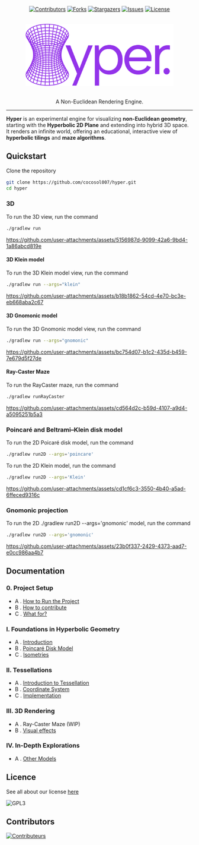 <a id="readme-top"></a>

<div align="center">

[![Contributors][contributors-shield]][contributors-url]
[![Forks][forks-shield]][forks-url]
[![Stargazers][stars-shield]][stars-url]
[![Issues][issues-shield]][issues-url]
[![License][license-shield]][license-url]

</div>

<!-- PROJECT LOGO -->
<br />
<div align="center">
  <img src="docs/logo.svg" width="400">
  <p align="center">
    <br />
    A Non-Euclidean Rendering Engine.
  </p>
</div>

---

**Hyper** is an experimental engine for visualizing **non-Euclidean geometry**, starting with the **Hyperbolic 2D Plane** and extending into hybrid 3D space. It renders an infinite world, offering an educational, interactive view of **hyperbolic tilings** and **maze algorithms**.

## Quickstart

Clone the repository

```bash
git clone https://github.com/cocosol007/hyper.git
cd hyper
```

### 3D

To run the 3D view, run the command

```bash
./gradlew run
```

https://github.com/user-attachments/assets/5156987d-9099-42a6-9bd4-1a86abcd819e

#### 3D Klein model

To run the 3D Klein model view, run the command

```bash
./gradlew run --args="klein"
```

https://github.com/user-attachments/assets/b18b1862-54cd-4e70-bc3e-eb668aba2c67

#### 3D Gnomonic model

To run the 3D Gnomonic model view, run the command

```bash
./gradlew run --args="gnomonic"
```

https://github.com/user-attachments/assets/bc754d07-b1c2-435d-b459-7e679d5f27de

#### Ray-Caster Maze

To run the RayCaster maze, run the command

```bash
./gradlew runRayCaster
```

https://github.com/user-attachments/assets/cd564d2c-b59d-4107-a9d4-a5095251b5a3

### Poincaré and Beltrami–Klein disk model

To run the 2D Poicaré disk model, run the command

```bash
./gradlew run2D --args='poincare'
```

To run the 2D Klein model, run the command

```bash
./gradlew run2D --args='Klein'
```

https://github.com/user-attachments/assets/cd1cf6c3-3550-4b40-a5ad-6ffeced9316c

### Gnomonic projection

To run the 2D ./gradlew run2D --args='gnomonic'
model, run the command

```bash
./gradlew run2D --args='gnomonic'
```

https://github.com/user-attachments/assets/23b0f337-2429-4373-aad7-e0cc986aa4b7

## Documentation

### 0. Project Setup

- A . [How to Run the Project](docs/running-the-project.md)
- B . [How to contribute](.github/CONTRIBUTING.md)
- C . [What for?](docs/what_for.md)

### I. Foundations in Hyperbolic Geometry

- A . [Introduction](docs/I/introduction.md)
- B . [Poincaré Disk Model](docs/I/basic-mathematics-in-the-poincare-disk-model.md)
- C . [Isometries](docs/I/isometries.md)

### II. Tessellations

- A . [Introduction to Tessellation](docs/II/introduction_to_tesslation.md)
- B . [Coordinate System](docs/II/coordinates_system.md)
- C . [Implementation](docs/II/implementation.md)

### III. 3D Rendering

- A . Ray-Caster Maze (WIP)
- B . [Visual effects](docs/III/3d-effects.md)

### IV. In-Depth Explorations

- A . [Other Models](docs/IV/other_models.md)

## Licence

See all about our license [here](/LICENCE)

![GPL3](https://upload.wikimedia.org/wikipedia/commons/c/cb/GPLv3_Logo_filled.png)

## Contributors

[![Contributeurs](https://contrib.rocks/image?repo=cocosol007/hyper)](https://github.com/cocosol007/hyper/graphs/contributors)

[contributors-shield]: https://img.shields.io/github/contributors/cocosol007/hyper.svg?style=for-the-badge
[contributors-url]: https://github.com/cocosol007/hyper/graphs/contributors
[forks-shield]: https://img.shields.io/github/forks/cocosol007/hyper.svg?style=for-the-badge
[forks-url]: https://github.com/cocosol007/hyper/network/members
[stars-shield]: https://img.shields.io/github/stars/cocosol007/hyper.svg?style=for-the-badge
[stars-url]: https://github.com/cocosol007/hyper/stargazers
[issues-shield]: https://img.shields.io/github/issues/cocosol007/hyper.svg?style=for-the-badge
[issues-url]: https://github.com/cocosol007/hyper/issues
[license-shield]: https://img.shields.io/github/license/cocosol007/hyper.svg?style=for-the-badge
[license-url]: https://github.com/cocosol007/hyper/blob/main/LICENCE
